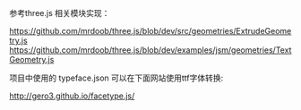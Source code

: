 参考three.js 相关模块实现：

https://github.com/mrdoob/three.js/blob/dev/src/geometries/ExtrudeGeometry.js
https://github.com/mrdoob/three.js/blob/dev/examples/jsm/geometries/TextGeometry.js

项目中使用的 typeface.json 可以在下面网站使用ttf字体转换:

http://gero3.github.io/facetype.js/